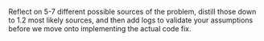 Reflect on 5-7 different possible sources of the problem, distill those down to 1.2 most likely sources, and then add logs to validate your assumptions before we move onto implementing the actual code fix.